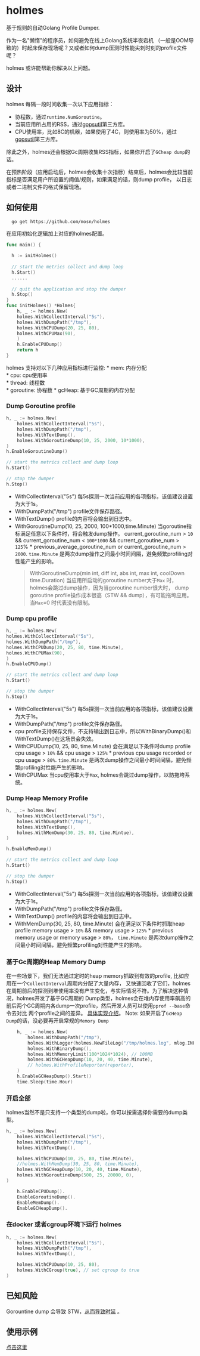 # holmes

基于规则的自动Golang Profile Dumper.

作为一名"懒惰"的程序员，如何避免在线上Golang系统半夜宕机
（一般是OOM导致的）时起床保存现场呢？又或者如何dump压测时性能尖刺时刻的profile文件呢？

holmes 或许能帮助你解决以上问题。

## 设计

holmes 每隔一段时间收集一次以下应用指标：

* 协程数，通过`runtime.NumGoroutine`。
* 当前应用所占用的RSS，通过[gopsutil](https://github.com/shirou/gopsutil)第三方库。
* CPU使用率，比如8C的机器，如果使用了4C，则使用率为50%，通过[gopsutil](https://github.com/shirou/gopsutil)第三方库。

除此之外，holmes还会根据Gc周期收集RSS指标，如果你开启了`GCheap dump`的话。

在预热阶段（应用启动后，holmes会收集十次指标）结束后，holmes会比较当前指标是否满足用户所设置的阈值/规则，如果满足的话，则dump profile，
以日志或者二进制文件的格式保留现场。

## 如何使用

```shell
  go get https://github.com/mosn/holmes
```
在应用初始化逻辑加上对应的holmes配置。
```go
func main() {
	
  h := initHolmes()
  
  // start the metrics collect and dump loop
  h.Start()
  ......
  
  // quit the application and stop the dumper
  h.Stop()
}
func initHolmes() *Holmes{
    h, _ := holmes.New(
    holmes.WithCollectInterval("5s"),
    holmes.WithDumpPath("/tmp"),
    holmes.WithCPUDump(20, 25, 80),
    holmes.WithCPUMax(90),
    )
    h.EnableCPUDump()
    return h
}

```

holmes 支持对以下几种应用指标进行监控:
	* mem: 内存分配     
	* cpu: cpu使用率      
	* thread: 线程数    
	* goroutine: 协程数
	* gcHeap: 基于GC周期的内存分配


### Dump Goroutine profile

```go
h, _ := holmes.New(
    holmes.WithCollectInterval("5s"),
    holmes.WithDumpPath("/tmp"),
    holmes.WithTextDump(),
    holmes.WithGoroutineDump(10, 25, 2000, 10*1000),
)
h.EnableGoroutineDump()

// start the metrics collect and dump loop
h.Start()

// stop the dumper
h.Stop()
```

* WithCollectInterval("5s") 每5s探测一次当前应用的各项指标，该值建议设置为大于1s。
* WithDumpPath("/tmp") profile文件保存路径。
* WithTextDump() profile的内容将会输出到日志中。
* WithGoroutineDump(10, 25, 2000, 100*1000,time.Minute) 当goroutine指标满足任意以下条件时，将会触发dump操作。
  current_goroutine_num > `10` && current_goroutine_num < `100*1000` && 
  current_goroutine_num > `125`% * previous_average_goroutine_num or current_goroutine_num > `2000`.
  `time.Minute` 是两次dump操作之间最小时间间隔，避免频繁profiling对性能产生的影响。
  > WithGoroutineDump(min int, diff int, abs int, max int, coolDown time.Duration)
  > 当应用所启动的goroutine number大于`Max` 时，holmes会跳过dump操作，因为当goroutine number很大时，
  > dump goroutine profile操作成本很高（STW && dump），有可能拖垮应用。当`Max`=0 时代表没有限制。

### Dump cpu profile

```go
h, _ := holmes.New(
holmes.WithCollectInterval("5s"),
holmes.WithDumpPath("/tmp"),
holmes.WithCPUDump(20, 25, 80, time.Minute),
holmes.WithCPUMax(90),
)
h.EnableCPUDump()

// start the metrics collect and dump loop
h.Start()

// stop the dumper
h.Stop()
```

* WithCollectInterval("5s") 每5s探测一次当前应用的各项指标，该值建议设置为大于1s。
* WithDumpPath("/tmp") profile文件保存路径。
* cpu profile支持保存文件，不支持输出到日志中，所以WithBinaryDump()和 WithTextDump()在这场景会失效。
* WithCPUDump(10, 25, 80, time.Minute) 会在满足以下条件时dump profile cpu usage > `10%` &&
  cpu usage > `125%` * previous cpu usage recorded or cpu usage > `80%`.
  `time.Minute` 是两次dump操作之间最小时间间隔，避免频繁profiling对性能产生的影响。
* WithCPUMax 当cpu使用率大于`Max`, holmes会跳过dump操作，以防拖垮系统。

### Dump Heap Memory Profile

```go
h, _ := holmes.New(
    holmes.WithCollectInterval("5s"),
    holmes.WithDumpPath("/tmp"),
    holmes.WithTextDump(),
    holmes.WithMemDump(30, 25, 80, time.Mintue),
)

h.EnableMemDump()

// start the metrics collect and dump loop
h.Start()

// stop the dumper
h.Stop()
```
* WithCollectInterval("5s") 每5s探测一次当前应用的各项指标，该值建议设置为大于1s。
* WithDumpPath("/tmp") profile文件保存路径。
* WithTextDump() profile的内容将会输出到日志中。
* WithMemDump(30, 25, 80, time.Minute) 会在满足以下条件时抓取heap profile memory usage > `10%` &&
  memory usage > `125%` * previous memory usage or memory usage > `80%`，
  `time.Minute` 是两次dump操作之间最小时间间隔，避免频繁profiling对性能产生的影响。

### 基于Gc周期的Heap Memory Dump

在一些场景下，我们无法通过定时的heap memory抓取到有效的profile, 比如应用在一个`CollectInterval`周期内分配了大量内存，
又快速回收了它们，holmes在周期前后的探测到堆使用率没有产生变化，与实际情况不符。为了解决这种情况，holmes开发了基于GC周期的
Dump类型，holmes会在堆内存使用率飙高的前后两个GC周期内各dump一次profile，然后开发人员可以使用`pprof --base`命令去对比
两个profile之间的差异。 [具体实现介绍](https://uncledou.site/2022/go-pprof-heap/)。
Note: 如果开启了`GcHeap Dump`的话，没必要再开启常规的`Memory Dump`

```go
	h, _ := holmes.New(
		holmes.WithDumpPath("/tmp"),
		holmes.WithLogger(holmes.NewFileLog("/tmp/holmes.log", mlog.INFO)),
		holmes.WithBinaryDump(),
		holmes.WithMemoryLimit(100*1024*1024), // 100MB
		holmes.WithGCHeapDump(10, 20, 40, time.Minute),
		// holmes.WithProfileReporter(reporter),
	)
	h.EnableGCHeapDump().Start()
	time.Sleep(time.Hour)
```

### 开启全部

holmes当然不是只支持一个类型的dump啦，你可以按需选择你需要的dump类型。

```go
h, _ := holmes.New(
    holmes.WithCollectInterval("5s"),
    holmes.WithDumpPath("/tmp"),
    holmes.WithTextDump(),

    holmes.WithCPUDump(10, 25, 80, time.Minute),
    //holmes.WithMemDump(30, 25, 80, time.Minute),
    holmes.WithGCHeapDump(10, 20, 40, time.Minute),
    holmes.WithGoroutineDump(500, 25, 20000, 0),
)

    h.EnableCPUDump().
    EnableGoroutineDump().
	EnableMemDump().
	EnableGCHeapDump().

```

### 在docker 或者cgroup环境下运行 holmes

```go
h, _ := holmes.New(
    holmes.WithCollectInterval("5s"),
    holmes.WithDumpPath("/tmp"),
    holmes.WithTextDump(),

    holmes.WithCPUDump(10, 25, 80),
    holmes.WithCGroup(true), // set cgroup to true
)
```

## 已知风险
Gorountine dump 会导致 STW，[从而导致时延](https://github.com/golang/go/issues/33250) 。

## 使用示例
[点击这里](./doc/example.md)
